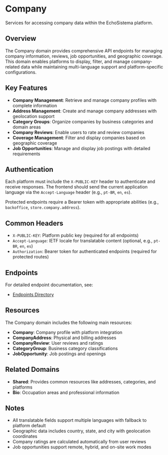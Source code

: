# Company

Services for accessing company data within the EchoSistema platform.

## Overview

The Company domain provides comprehensive API endpoints for managing company information, reviews, job opportunities, and geographic coverage. This domain enables platforms to display, filter, and manage company-related data while maintaining multi-language support and platform-specific configurations.

## Key Features

- **Company Management**: Retrieve and manage company profiles with complete information
- **Address Management**: Create and manage company addresses with geolocation support
- **Category Groups**: Organize companies by business categories and domain areas
- **Company Reviews**: Enable users to rate and review companies
- **Coverage Management**: Filter and display companies based on geographic coverage
- **Job Opportunities**: Manage and display job postings with detailed requirements

## Authentication

Each platform must include the `X-PUBLIC-KEY` header to authenticate and receive responses. The frontend should send the current application language via the `Accept-Language` header (e.g., `pt-BR`, `en`, `es`).

Protected endpoints require a Bearer token with appropriate abilities (e.g., `backoffice`, `store.company.address`).

## Common Headers

- `X-PUBLIC-KEY`: Platform public key (required for all endpoints)
- `Accept-Language`: IETF locale for translatable content (optional, e.g., `pt-BR`, `en`, `es`)
- `Authorization`: Bearer token for authenticated endpoints (required for protected routes)

## Endpoints

For detailed endpoint documentation, see:

- [Endpoints Directory](./Endpoints/README.md)

## Resources

The Company domain includes the following main resources:

- **Company**: Company profile with platform integration
- **CompanyAddress**: Physical and billing addresses
- **CompanyReview**: User reviews and ratings
- **CategoryGroup**: Business category classifications
- **JobOpportunity**: Job postings and openings

## Related Domains

- **Shared**: Provides common resources like addresses, categories, and platforms
- **Bio**: Occupation areas and professional information

## Notes

- All translatable fields support multiple languages with fallback to platform default
- Geographic data includes country, state, and city with geolocation coordinates
- Company ratings are calculated automatically from user reviews
- Job opportunities support remote, hybrid, and on-site work modes
